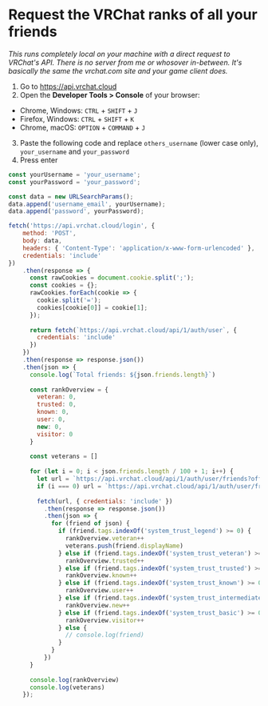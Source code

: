 # Request the VRChat ranks of all your friends

_This runs completely local on your machine with a direct request to VRChat's API. There is no server from me or whosover in-between. It's basically the same the vrchat.com site and your game client does._

1. Go to https://api.vrchat.cloud
2. Open the **Developer Tools > Console** of your browser:
  * Chrome, Windows: `CTRL` + `SHIFT` + `J`
  * Firefox, Windows: `CTRL` + `SHIFT` + `K`
  * Chrome, macOS: `OPTION` + `COMMAND` + `J`
3. Paste the following code and replace `others_username` (lower case only), `your_username` and `your_password`
4. Press enter

```javascript
const yourUsername = 'your_username';
const yourPassword = 'your_password';

const data = new URLSearchParams();
data.append('username_email', yourUsername);
data.append('password', yourPassword);

fetch('https://api.vrchat.cloud/login', {
    method: 'POST',
    body: data,
    headers: { 'Content-Type': 'application/x-www-form-urlencoded' },
    credentials: 'include'
})
    .then(response => {
      const rawCookies = document.cookie.split(';');
      const cookies = {};
      rawCookies.forEach(cookie => {
        cookie.split('=');
        cookies[cookie[0]] = cookie[1];
      });
      
      return fetch(`https://api.vrchat.cloud/api/1/auth/user`, {
        credentials: 'include'
      })
    })
    .then(response => response.json())
    .then(json => {
      console.log(`Total friends: ${json.friends.length}`)
  
      const rankOverview = {
        veteran: 0,
        trusted: 0,
        known: 0,
        user: 0,
        new: 0,
        visitor: 0
      }
  
      const veterans = []
  
      for (let i = 0; i < json.friends.length / 100 + 1; i++) {
        let url = `https://api.vrchat.cloud/api/1/auth/user/friends?offline=true&n=100&offset=${(i - 1) * 100}`
        if (i === 0) url = `https://api.vrchat.cloud/api/1/auth/user/friends?offline=false&n=100&offset=0`
        
        fetch(url, { credentials: 'include' })
          .then(response => response.json())
          .then(json => {
            for (friend of json) {
              if (friend.tags.indexOf('system_trust_legend') >= 0) {
                rankOverview.veteran++
                veterans.push(friend.displayName)
              } else if (friend.tags.indexOf('system_trust_veteran') >= 0) {
                rankOverview.trusted++
              } else if (friend.tags.indexOf('system_trust_trusted') >= 0) {
                rankOverview.known++
              } else if (friend.tags.indexOf('system_trust_known') >= 0) {
                rankOverview.user++
              } else if (friend.tags.indexOf('system_trust_intermediate') >= 0) {
                rankOverview.new++
              } else if (friend.tags.indexOf('system_trust_basic') >= 0) {
                rankOverview.visitor++
              } else {
                // console.log(friend)
              }
            }
          })
      }
  
      console.log(rankOverview)
      console.log(veterans)
    });
```
